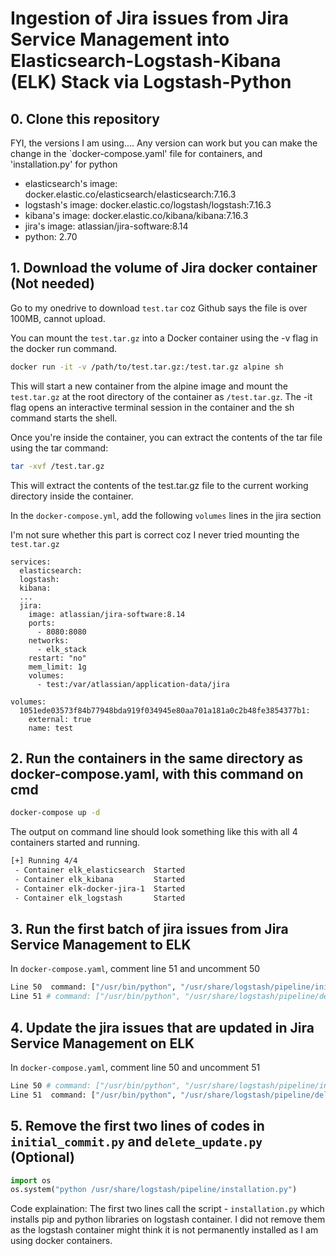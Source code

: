 # Ingestion of Jira issues from Jira Service Management into Elasticsearch-Logstash-Kibana (ELK) Stack via Logstash-Python

## 0. Clone this repository
FYI, the versions I am using.... Any version can work but you can make the change in the `docker-compose.yaml' file for containers, and 'installation.py' for python
* elasticsearch's image: docker.elastic.co/elasticsearch/elasticsearch:7.16.3
* logstash's image: docker.elastic.co/logstash/logstash:7.16.3
* kibana's image: docker.elastic.co/kibana/kibana:7.16.3
* jira's image: atlassian/jira-software:8.14
* python: 2.70

## 1. Download the volume of Jira docker container (Not needed)

Go to my onedrive to download `test.tar` coz Github says the file is over 100MB, cannot upload.

You can mount the `test.tar.gz` into a Docker container using the -v flag in the docker run command. 

```bash
docker run -it -v /path/to/test.tar.gz:/test.tar.gz alpine sh
```

This will start a new container from the alpine image and mount the `test.tar.gz` at the root directory of the container as `/test.tar.gz`. The -it flag opens an interactive terminal session in the container and the sh command starts the shell.

Once you're inside the container, you can extract the contents of the tar file using the tar command:

```bash
tar -xvf /test.tar.gz
```

This will extract the contents of the test.tar.gz file to the current working directory inside the container.

In the `docker-compose.yml`, add the following `volumes` lines in the jira section

I'm not sure whether this part is correct coz I never tried mounting the `test.tar.gz`

```
services:
  elasticsearch:
  logstash:
  kibana:
  ...
  jira:
    image: atlassian/jira-software:8.14
    ports:
      - 8080:8080
    networks:
      - elk_stack
    restart: "no"
    mem_limit: 1g
    volumes:
      - test:/var/atlassian/application-data/jira

volumes:
  1051ede03573f84b77948bda919f034945e80aa701a181a0c2b48fe3854377b1:
    external: true
    name: test
```

## 2. Run the containers in the same directory as docker-compose.yaml, with this command on cmd
```bash
docker-compose up -d
```
The output on command line should look something like this with all 4 containers started and running.
```bash
[+] Running 4/4
 - Container elk_elasticsearch  Started                                                                            2.9s
 - Container elk_kibana         Started                                                                            4.8s
 - Container elk-docker-jira-1  Started                                                                            2.9s
 - Container elk_logstash       Started                                                                            6.4s
```

## 3. Run the first batch of jira issues from Jira Service Management to ELK
In `docker-compose.yaml`, comment line 51 and uncomment 50
```bash
Line 50  command: ["/usr/bin/python", "/usr/share/logstash/pipeline/initial_commit.py"]
Line 51 # command: ["/usr/bin/python", "/usr/share/logstash/pipeline/delete_update.py"]
```

## 4. Update the jira issues that are updated in Jira Service Management on ELK
In `docker-compose.yaml`, comment line 50 and uncomment 51
```bash
Line 50 # command: ["/usr/bin/python", "/usr/share/logstash/pipeline/initial_commit.py"]
Line 51  command: ["/usr/bin/python", "/usr/share/logstash/pipeline/delete_update.py"]
```

## 5. Remove the first two lines of codes in `initial_commit.py` and `delete_update.py` (Optional)
```python
import os
os.system("python /usr/share/logstash/pipeline/installation.py")
```
Code explaination:
The first two lines call the script - `installation.py` which installs pip and python libraries on logstash container. I did not remove them as the logstash container might think it is not permanently installed as I am using docker containers.

